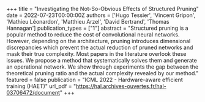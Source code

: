 +++
title = "Investigating the Not-So-Obvious Effects of Structured Pruning"
date = 2022-07-23T00:00:00Z
authors = ['Hugo Tessier', 'Vincent Gripon', 'Mathieu Léonardon', 'Matthieu Arzel', 'David Bertrand', 'Thomas Hannagan']
publication_types = ["1"]
abstract = "Structured pruning is a popular method to reduce the cost of convolutional neural networks. However, depending on the architecture, pruning introduces dimensional discrepancies which prevent the actual reduction of pruned networks and mask their true complexity. Most papers in the literature overlook these issues. We propose a method that systematically solves them and generate an operational network. We show through experiments the gap between the theoretical pruning ratio and the actual complexity revealed by our method."
featured = false
publication = "ICML 2022 - Hardware-aware efficient training (HAET)"
url_pdf = "https://hal.archives-ouvertes.fr/hal-03706472/document"
+++
